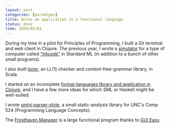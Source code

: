 ```yaml
---
layout: post
categories: [paradigms]
title: Write an application in a functional language
status: done
time: 2020/05/01
---
```


During my time in a pilot for Principles of Programming, I built a Git terminal
and web client in Clojure. The previous year, I wrote a
[simulator](https://github.com/benknoble/advent2019) for a type of computer
called ["Intcode"](https://adventofcode.com/2019) in Standard ML (in addition to
a bunch of other small programs).

I also built [loner](https://github.com/benknoble/loner), an LL(1) checker and
context-free-grammar library, in Scala.

I started on an incomplete [formal-languages library and application in
Clojure](https://github.com/benknoble/formallang), and I have a few more ideas
for which SML or Haskell might be well-suited.

I wrote [smlnj-parser-style](https://github.com/benknoble/smlnj-parser-style), a
small static-analysis library for UNC's Comp 524 (Programming Language
Concepts).

The [Frosthaven Manager](https://github.com/benknoble/frosthaven-manager) is a
large functional program thanks to [GUI
Easy](https://docs.racket-lang.org/gui-easy/index.html).
